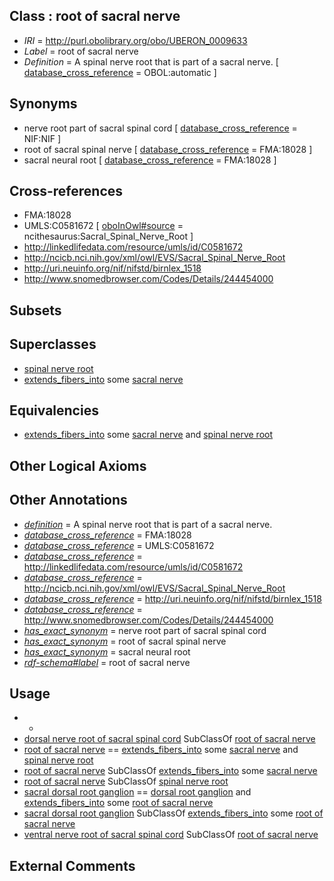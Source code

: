 
## Class : root of sacral nerve

 * *IRI* = http://purl.obolibrary.org/obo/UBERON_0009633
 * *Label* = root of sacral nerve
 * *Definition* = A spinal nerve root that is part of a sacral nerve. [ [database_cross_reference](../../ef/oboInOwl#hasDbXref.md) = OBOL:automatic ]

## Synonyms

 * nerve root part of sacral spinal cord [ [database_cross_reference](../../ef/oboInOwl#hasDbXref.md) = NIF:NIF ]
 * root of sacral spinal nerve [ [database_cross_reference](../../ef/oboInOwl#hasDbXref.md) = FMA:18028 ]
 * sacral neural root [ [database_cross_reference](../../ef/oboInOwl#hasDbXref.md) = FMA:18028 ]

## Cross-references

 * FMA:18028
 * UMLS:C0581672 [ [oboInOwl#source](../../ce/oboInOwl#source.md) = ncithesaurus:Sacral_Spinal_Nerve_Root ]
 * http://linkedlifedata.com/resource/umls/id/C0581672
 * http://ncicb.nci.nih.gov/xml/owl/EVS/Sacral_Spinal_Nerve_Root
 * http://uri.neuinfo.org/nif/nifstd/birnlex_1518
 * http://www.snomedbrowser.com/Codes/Details/244454000

## Subsets


## Superclasses

 * [spinal nerve root](../../UBERON/23/UBERON_0009623.md)
 * [extends_fibers_into](../../core#extends/to/core#extends_fibers_into.md) some [sacral nerve](../../UBERON/25/UBERON_0009625.md)

## Equivalencies

 * [extends_fibers_into](../../core#extends/to/core#extends_fibers_into.md) some [sacral nerve](../../UBERON/25/UBERON_0009625.md) and [spinal nerve root](../../UBERON/23/UBERON_0009623.md)

## Other Logical Axioms


## Other Annotations

 * *[definition](../../IAO/15/IAO_0000115.md)* = A spinal nerve root that is part of a sacral nerve.
 * *[database_cross_reference](../../ef/oboInOwl#hasDbXref.md)* = FMA:18028
 * *[database_cross_reference](../../ef/oboInOwl#hasDbXref.md)* = UMLS:C0581672
 * *[database_cross_reference](../../ef/oboInOwl#hasDbXref.md)* = http://linkedlifedata.com/resource/umls/id/C0581672
 * *[database_cross_reference](../../ef/oboInOwl#hasDbXref.md)* = http://ncicb.nci.nih.gov/xml/owl/EVS/Sacral_Spinal_Nerve_Root
 * *[database_cross_reference](../../ef/oboInOwl#hasDbXref.md)* = http://uri.neuinfo.org/nif/nifstd/birnlex_1518
 * *[database_cross_reference](../../ef/oboInOwl#hasDbXref.md)* = http://www.snomedbrowser.com/Codes/Details/244454000
 * *[has_exact_synonym](../../ym/oboInOwl#hasExactSynonym.md)* = nerve root part of sacral spinal cord
 * *[has_exact_synonym](../../ym/oboInOwl#hasExactSynonym.md)* = root of sacral spinal nerve
 * *[has_exact_synonym](../../ym/oboInOwl#hasExactSynonym.md)* = sacral neural root
 * *[rdf-schema#label](../../el/rdf-schema#label.md)* = root of sacral nerve

## Usage

 * -
 * [dorsal nerve root of sacral spinal cord](../../UBERON/41/UBERON_0022941.md) SubClassOf [root of sacral nerve](../../UBERON/33/UBERON_0009633.md)
 * [root of sacral nerve](../../UBERON/33/UBERON_0009633.md) == [extends_fibers_into](../../core#extends/to/core#extends_fibers_into.md) some [sacral nerve](../../UBERON/25/UBERON_0009625.md) and [spinal nerve root](../../UBERON/23/UBERON_0009623.md)
 * [root of sacral nerve](../../UBERON/33/UBERON_0009633.md) SubClassOf [extends_fibers_into](../../core#extends/to/core#extends_fibers_into.md) some [sacral nerve](../../UBERON/25/UBERON_0009625.md)
 * [root of sacral nerve](../../UBERON/33/UBERON_0009633.md) SubClassOf [spinal nerve root](../../UBERON/23/UBERON_0009623.md)
 * [sacral dorsal root ganglion](../../UBERON/37/UBERON_0002837.md) == [dorsal root ganglion](../../UBERON/44/UBERON_0000044.md) and [extends_fibers_into](../../core#extends/to/core#extends_fibers_into.md) some [root of sacral nerve](../../UBERON/33/UBERON_0009633.md)
 * [sacral dorsal root ganglion](../../UBERON/37/UBERON_0002837.md) SubClassOf [extends_fibers_into](../../core#extends/to/core#extends_fibers_into.md) some [root of sacral nerve](../../UBERON/33/UBERON_0009633.md)
 * [ventral nerve root of sacral spinal cord](../../UBERON/23/UBERON_0023623.md) SubClassOf [root of sacral nerve](../../UBERON/33/UBERON_0009633.md)

## External Comments


